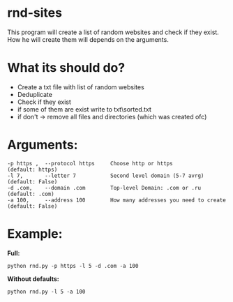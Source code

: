 # rnd-sites
This program will create a list of random websites and check if they exist. How he will create them will depends on the arguments.
# What its should do?
+ Create a txt file with list of random websites
+ Deduplicate
+ Check if they exist
+ if some of them are exist write to txt\sorted.txt
+ if don't -> remove all files and directories (which was created ofc)
# Arguments:
```
-p https ,  --protocol https     Choose http or https                    (default: https)
-l 7,       --letter 7           Second level domain (5-7 avrg)          (default: False)
-d .com,    --domain .com        Top-level Domain: .com or .ru           (default: .com)
-a 100,     --address 100        How many addresses you need to create   (default: False)
```
# Example:
**Full:**
```
python rnd.py -p https -l 5 -d .com -a 100
```
**Without defaults:**
```
python rnd.py -l 5 -a 100
```
